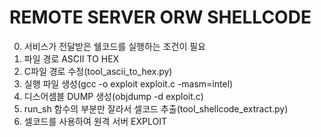 # REMOTE SERVER ORW SHELLCODE
0. 서비스가 전달받은 쉘코드를 실행하는 조건이 필요
1. 파일 경로 ASCII TO HEX
2. C파일 경로 수정(tool_ascii_to_hex.py)
3. 실행 파일 생성(gcc -o exploit exploit.c -masm=intel)
4. 디스어셈블 DUMP 생성(objdump -d exploit.c)
5. run_sh 함수의 부분만 잘라서 셀코드 추출(tool_shellcode_extract.py)
6. 셀코드를 사용하여 원격 서버 EXPLOIT
